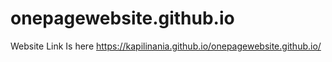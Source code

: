 # onepagewebsite.github.io
Website Link Is here
https://kapilinania.github.io/onepagewebsite.github.io/
